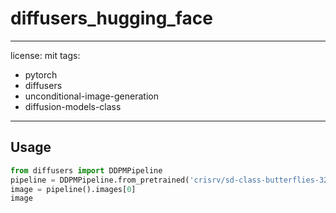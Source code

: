 # diffusers_hugging_face

---
license: mit
tags:
- pytorch
- diffusers
- unconditional-image-generation
- diffusion-models-class
---

## Usage

```python
from diffusers import DDPMPipeline
pipeline = DDPMPipeline.from_pretrained('crisrv/sd-class-butterflies-32px')
image = pipeline().images[0]
image
```
